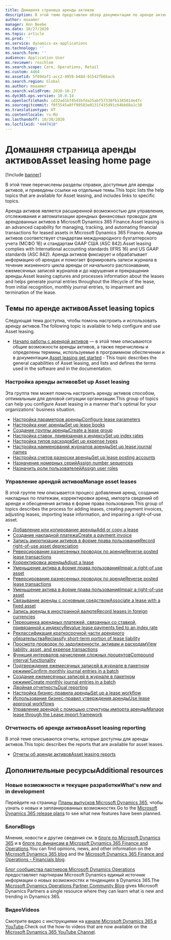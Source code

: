 ```yaml
---
title: Домашняя страница аренды активов
description: В этой теме представлен обзор документации по аренде активов и приведены ссылки на отдельные разделы.
author: moaamer
manager: Ann Beebe
ms.date: 10/27/2020
ms.topic: article
ms.prod: ''
ms.service: dynamics-ax-applications
ms.technology: ''
ms.search.form: ''
audience: Application User
ms.reviewer: roschlom
ms.search.scope: Core, Operations, Retail
ms.custom: 4464
ms.assetid: 5f89daf1-acc2-4959-b48d-91542fb6bacb
ms.search.region: Global
ms.author: moaamer
ms.search.validFrom: 2020-10-27
ms.dyn365.ops.version: 10.0.14
ms.openlocfilehash: cd32ad1b745d1bfda25abf57330fb1385014e4fc
ms.sourcegitcommit: f0f5545a8ff99583e0131f435d91c64bb68a1c38
ms.translationtype: HT
ms.contentlocale: ru-RU
ms.lasthandoff: 10/30/2020
ms.locfileid: "4447418"
---
```

# <a name="asset-leasing-home-page"></a><span data-ttu-id="b7932-103">Домашняя страница аренды активов</span><span class="sxs-lookup"><span data-stu-id="b7932-103">Asset leasing home page</span></span>

[!include [banner](../includes/banner.md)]

<span data-ttu-id="b7932-104">В этой теме перечислены разделы справки, доступные для аренды активов, и приведены ссылки на отдельные темы.</span><span class="sxs-lookup"><span data-stu-id="b7932-104">This topic lists the help topics that are available for Asset leasing, and includes links to specific topics.</span></span> 

<span data-ttu-id="b7932-105">Аренда активов является расширенной возможностью для управления, отслеживания и автоматизации арендных финансовых проводок для арендованных активов в Microsoft Dynamics 365 Finance.</span><span class="sxs-lookup"><span data-stu-id="b7932-105">Asset leasing is an advanced capability for managing, tracking, and automating financial transactions for leased assets in Microsoft Dynamics 365 Finance.</span></span> <span data-ttu-id="b7932-106">Аренда активов соответствует стандартам международного бухгалтерского учета (МСФО 16) и стандартам GAAP США (ASC 842).</span><span class="sxs-lookup"><span data-stu-id="b7932-106">Asset leasing complies with International accounting standards (IFRS 16) and US GAAP standards (ASC 842).</span></span> <span data-ttu-id="b7932-107">Аренда активов фиксирует и обрабатывает информацию об арендах и помогает формировать записи журнала в течение жизненного цикла аренды от начального распознавания, ежемесячных записей журналов и до нарушения и прекращения аренды.</span><span class="sxs-lookup"><span data-stu-id="b7932-107">Asset leasing captures and processes information about the leases and helps generate journal entries throughout the lifecycle of the lease, from initial recognition, monthly journal entries, to impairment and termination of the lease.</span></span>  

## <a name="asset-leasing-topics"></a><span data-ttu-id="b7932-108">Темы по аренде активов</span><span class="sxs-lookup"><span data-stu-id="b7932-108">Asset leasing topics</span></span>
<span data-ttu-id="b7932-109">Следующая тема доступна, чтобы помочь настроить и использовать аренду активов.</span><span class="sxs-lookup"><span data-stu-id="b7932-109">The following topic is available to help configure and use Asset leasing.</span></span> 

 - <span data-ttu-id="b7932-110">[Начало работы с арендой активов](asset-leasing-quick-start.md) — в этой теме описываются общие возможности аренды активов, а также перечислены и определены термины, используемые в программном обеспечении и в документации.</span><span class="sxs-lookup"><span data-stu-id="b7932-110">[Asset leasing get started](asset-leasing-quick-start.md) - This topic describes the general capabilities of Asset leasing, and lists and defines the terms used in the software and in the documentation.</span></span>
 
 ### <a name="set-up-asset-leasing"></a><span data-ttu-id="b7932-111">Настройка аренды активов</span><span class="sxs-lookup"><span data-stu-id="b7932-111">Set up Asset leasing</span></span>
 <span data-ttu-id="b7932-112">Эта группа тем может помочь настроить аренду активов способом, оптимальным для деловой ситуации организации.</span><span class="sxs-lookup"><span data-stu-id="b7932-112">This group of topics can help you configure Asset leasing in a manner that's optimal for your organizations' business situation.</span></span>  
  
  - [<span data-ttu-id="b7932-113">Настройка параметров аренды</span><span class="sxs-lookup"><span data-stu-id="b7932-113">Configure lease parameters</span></span>](config-lease-parameters.md) 
  - [<span data-ttu-id="b7932-114">Настройка книг аренды</span><span class="sxs-lookup"><span data-stu-id="b7932-114">Set up lease books</span></span>](set-up-lease-books.md)
  - [<span data-ttu-id="b7932-115">Создание группы аренды</span><span class="sxs-lookup"><span data-stu-id="b7932-115">Create a lease group</span></span>](create-lease-group.md)
  - [<span data-ttu-id="b7932-116">Настройка ставок, привязанная к индексу</span><span class="sxs-lookup"><span data-stu-id="b7932-116">Set up index rates</span></span>](set-up-index-rate-types.md)
  - [<span data-ttu-id="b7932-117">Настройка типов расходов</span><span class="sxs-lookup"><span data-stu-id="b7932-117">Set up expense types</span></span>](set-up-expense-types.md)
  - [<span data-ttu-id="b7932-118">Настройка наименований журналов аренды</span><span class="sxs-lookup"><span data-stu-id="b7932-118">Set up lease journal names</span></span>](set-up-lease-journal-names.md)
  - [<span data-ttu-id="b7932-119">Настройка счетов разноски аренды</span><span class="sxs-lookup"><span data-stu-id="b7932-119">Set up lease posting accounts</span></span>](set-up-lease-posting-accts.md)
  - [<span data-ttu-id="b7932-120">Назначение номерных серий</span><span class="sxs-lookup"><span data-stu-id="b7932-120">Assign number sequences</span></span>](leasing-number-sequences.md)
  - [<span data-ttu-id="b7932-121">Назначить роли пользователей</span><span class="sxs-lookup"><span data-stu-id="b7932-121">Assign user roles</span></span>](lease-user-roles.md)

### <a name="manage-asset-leases"></a><span data-ttu-id="b7932-122">Управление арендой активов</span><span class="sxs-lookup"><span data-stu-id="b7932-122">Manage asset leases</span></span>
<span data-ttu-id="b7932-123">В этой группе тем описывается процесс добавления аренд, создания накладных по платежам, корректировки аренд, импорта сведений об аренде и обесценения актива в форме права пользования.</span><span class="sxs-lookup"><span data-stu-id="b7932-123">This group of topics describes the process for adding leases, creating payment invoices, adjusting leases, importing lease information, and impairing a right-of-use asset.</span></span> 

 - [<span data-ttu-id="b7932-124">Добавление или копирование аренды</span><span class="sxs-lookup"><span data-stu-id="b7932-124">Add or copy a lease</span></span>](add-lease.md)
 - [<span data-ttu-id="b7932-125">Создание накладной платежа</span><span class="sxs-lookup"><span data-stu-id="b7932-125">Create a payment invoice</span></span>](create-payment-invoice.md)
 - [<span data-ttu-id="b7932-126">Запись амортизации активов в форме права пользования</span><span class="sxs-lookup"><span data-stu-id="b7932-126">Record right-of-use asset depreciation</span></span>](record-rou-asset-depreciation.md)
 - [<span data-ttu-id="b7932-127">Реверсирование разнесенных проводок по аренде</span><span class="sxs-lookup"><span data-stu-id="b7932-127">Reverse posted lease transactions</span></span>](reverse-posted-lease-trans.md)
 - [<span data-ttu-id="b7932-128">Корректировка аренды</span><span class="sxs-lookup"><span data-stu-id="b7932-128">Adjust a lease</span></span>](adjust-lease.md)
 - [<span data-ttu-id="b7932-129">Уменьшение актива в форме права пользования</span><span class="sxs-lookup"><span data-stu-id="b7932-129">Impair a right-of use asset</span></span>](impair-rou-asset.md)
 - [<span data-ttu-id="b7932-130">Реверсирование разнесенных проводок по аренде</span><span class="sxs-lookup"><span data-stu-id="b7932-130">Reverse posted lease transactions</span></span>](reverse-posted-lease-trans.md)
 - [<span data-ttu-id="b7932-131">Уменьшение актива в форме права пользования</span><span class="sxs-lookup"><span data-stu-id="b7932-131">Impair a right-of-use asset</span></span>](impair-rou-asset.md)
 - [<span data-ttu-id="b7932-132">Связывание аренды с основным средством</span><span class="sxs-lookup"><span data-stu-id="b7932-132">Associate a lease with a fixed asset</span></span>](associate-lease-with-fixed-asset.md)
 - [<span data-ttu-id="b7932-133">Запись аренды в иностранной валюте</span><span class="sxs-lookup"><span data-stu-id="b7932-133">Record leases in foreign currencies</span></span>](record-leases-foreign-currency.md)
 - [<span data-ttu-id="b7932-134">Переоценка арендных платежей, связанных со ставкой, привязанной к индексу</span><span class="sxs-lookup"><span data-stu-id="b7932-134">Revalue lease payments tied to an index rate</span></span>](revalue-payments-tied-2-index-rate.md)
 - [<span data-ttu-id="b7932-135">Реклассификация краткосрочной части арендного обязательства</span><span class="sxs-lookup"><span data-stu-id="b7932-135">Reclassify short-term portion of lease liability</span></span>](reclassify-st-lease-liability.md)
 - [<span data-ttu-id="b7932-136">Просмотр проводок по задолженности, активам и расходам</span><span class="sxs-lookup"><span data-stu-id="b7932-136">View liability, asset, and expense transactions</span></span>](view-asset-transactions.md)
 - [<span data-ttu-id="b7932-137">Функция интервалов начисления сложных процентов</span><span class="sxs-lookup"><span data-stu-id="b7932-137">Compound interval functionality</span></span>](compound-interval-functionality.md)
 - [<span data-ttu-id="b7932-138">Подтверждение ежемесячных записей в журнале в пакетном режиме</span><span class="sxs-lookup"><span data-stu-id="b7932-138">Confirm monthly journal entries in a batch</span></span>](confirm-payment-schedules-in-batch.md)
 - [<span data-ttu-id="b7932-139">Создание ежемесячных записей в журнале в пакетном режиме</span><span class="sxs-lookup"><span data-stu-id="b7932-139">Create monthly journal entries in a batch</span></span>](create-monthly-journals-batch.md)
 - [<span data-ttu-id="b7932-140">Двойная отчетность</span><span class="sxs-lookup"><span data-stu-id="b7932-140">Dual reporting</span></span>](dual-reporting.md)
 - [<span data-ttu-id="b7932-141">Настройка бизнес-правила аренды</span><span class="sxs-lookup"><span data-stu-id="b7932-141">Set up a lease workflow</span></span>](set-up-lease-wrkflw.md)
 - [<span data-ttu-id="b7932-142">Использование бизнес-правил утверждения аренды</span><span class="sxs-lookup"><span data-stu-id="b7932-142">Use lease approval workflows</span></span>](use-create-lease-wrkflw.md)
 - [<span data-ttu-id="b7932-143">Управление арендой с помощью структуры импорта аренды</span><span class="sxs-lookup"><span data-stu-id="b7932-143">Manage lease through the Lease import framework</span></span>](manage-leases-thru-imprt-framewrk.md)
 
### <a name="asset-leasing-reporting"></a><span data-ttu-id="b7932-144">Отчетность об аренде активов</span><span class="sxs-lookup"><span data-stu-id="b7932-144">Asset leasing reporting</span></span>
<span data-ttu-id="b7932-145">В этой теме описываются отчеты, которые доступны для аренды активов.</span><span class="sxs-lookup"><span data-stu-id="b7932-145">This topic describes the reports that are available for asset leases.</span></span> 

 - [<span data-ttu-id="b7932-146">Отчеты об аренде активов</span><span class="sxs-lookup"><span data-stu-id="b7932-146">Asset leasing reports</span></span>](asset-leasing-rprts.md)
 

## <a name="additional-resources"></a><span data-ttu-id="b7932-147">Дополнительные ресурсы</span><span class="sxs-lookup"><span data-stu-id="b7932-147">Additional resources</span></span>

### <a name="whats-new-and-in-development"></a><span data-ttu-id="b7932-148">Новые возможности и текущие разработки</span><span class="sxs-lookup"><span data-stu-id="b7932-148">What's new and in development</span></span>

<span data-ttu-id="b7932-149">Перейдите на страницу [Планы выпусков Microsoft Dynamics 365](https://go.microsoft.com/fwlink/?linkid=2010158), чтобы узнать о новых и запланированных возможностях.</span><span class="sxs-lookup"><span data-stu-id="b7932-149">Go to the [Microsoft Dynamics 365 release plans](https://go.microsoft.com/fwlink/?linkid=2010158) to see what new features have been planned.</span></span> 

### <a name="blogs"></a><span data-ttu-id="b7932-150">Блоги</span><span class="sxs-lookup"><span data-stu-id="b7932-150">Blogs</span></span>

<span data-ttu-id="b7932-151">Мнения, новости и другие сведения см. в [блоге по Microsoft Dynamics 365](https://community.dynamics.com/b/msftdynamicsblog?c=Enterprise) и в [блоге по финансам в Microsoft Dynamics 365 Finance and Operations](https://community.dynamics.com/365/financeandoperations/b/financials).</span><span class="sxs-lookup"><span data-stu-id="b7932-151">You can find opinions, news, and other information on the [Microsoft Dynamics 365 blog](https://community.dynamics.com/b/msftdynamicsblog?c=Enterprise) and the [Microsoft Dynamics 365 Finance and Operations - Financials blog](https://community.dynamics.com/365/financeandoperations/b/financials).</span></span>

<span data-ttu-id="b7932-152">[Блог сообщества партнеров Microsoft Dynamics Operations](https://community.dynamics.com/partner/b/operationspartnercommunityblog) предоставляет партнерам Microsoft Dynamics единый источник информации о новых возможностях и тенденциях в Dynamics 365.</span><span class="sxs-lookup"><span data-stu-id="b7932-152">The [Microsoft Dynamics Operations Partner Community Blog](https://community.dynamics.com/partner/b/operationspartnercommunityblog) gives Microsoft Dynamics Partners a single resource where they can learn what is new and trending in Dynamics 365.</span></span>

### <a name="videos"></a><span data-ttu-id="b7932-153">Видео</span><span class="sxs-lookup"><span data-stu-id="b7932-153">Videos</span></span>

<span data-ttu-id="b7932-154">Смотрите видео с инструкциями на [канале Microsoft Dynamics 365 в YouTube](https://www.youtube.com/channel/UCJGCg4rB3QSs8y_1FquelBQ).</span><span class="sxs-lookup"><span data-stu-id="b7932-154">Check out the how-to videos that are now available on the [Microsoft Dynamics 365 YouTube Channel](https://www.youtube.com/channel/UCJGCg4rB3QSs8y_1FquelBQ).</span></span> 
